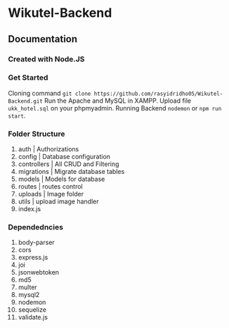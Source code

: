 # Wikutel-Backend

## Documentation

### Created with Node.JS

### Get Started
Cloning command `git clone https://github.com/rasyidridho05/Wikutel-Backend.git`
Run the Apache and MySQL in XAMPP.
Upload file `ukk_hotel.sql` on your phpmyadmin.
Running Backend `nodemon` or `npm run start`.

### Folder Structure
1. auth | Authorizations
2. config | Database configuration
3. controllers | All CRUD and Filtering
4. migrations | Migrate database tables
5. models | Models for database
6. routes | routes control
7. uploads | Image folder
8. utils | upload image handler
9. index.js

### Dependedncies 
1. body-parser
2. cors
3. express.js
4. joi
5. jsonwebtoken
6. md5
7. multer
8. mysql2
9. nodemon
10. sequelize
11. validate.js
